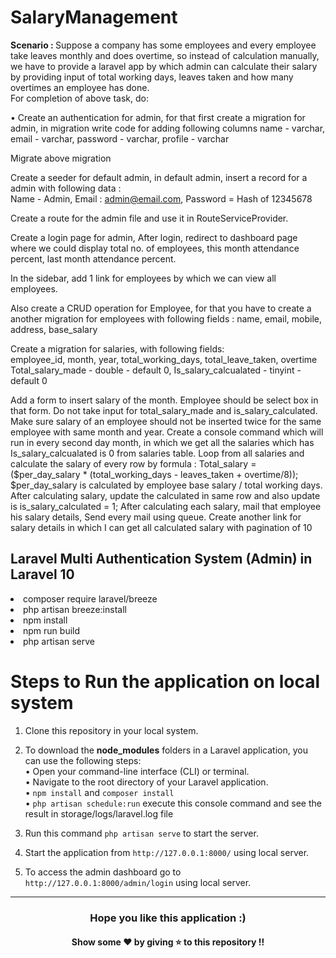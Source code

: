# SalaryManagement

<b> Scenario : </b> Suppose a company has some employees and every employee take leaves monthly and does overtime, so instead of calculation manually, we have to provide a laravel app by which admin can calculate their salary by providing input of total working days, leaves taken and how many overtimes an employee has done.
<br>
For completion of above task, do: <br>

• Create an authentication for admin, for that first create a migration for admin, in migration write code for adding following columns
name - varchar, email - varchar, password - varchar, profile - varchar
<br>

Migrate above migration <br>


Create a seeder for default admin, in default admin, insert a record for a admin with following data : <br>
Name - Admin, Email : admin@email.com, Password = Hash of 12345678 <br>

Create a route for the admin file and use it in RouteServiceProvider. <br>

Create a login page for admin, After login, redirect to dashboard page where we could display total no. of employees, this month attendance percent, last month attendance percent. <br>


In the sidebar, add 1 link for employees by which we can view all employees. <br>

Also create a CRUD operation  for Employee, for that you have to create a another migration for employees with following fields : 
name, email, mobile, address, base_salary <br>

Create a migration for salaries, with following fields: <br>
employee_id, month, year, total_working_days, total_leave_taken, overtime <br>
Total_salary_made - double - default 0, Is_salary_calcualated - tinyint - default 0 <br>

Add a form to insert salary of the month. Employee should be select box in that form. Do not take input for total_salary_made and is_salary_calculated.
Make sure salary of an employee should not be inserted twice for the same employee with same month and year.
Create a console command which will run in every second day month, in which we get all the salaries which has Is_salary_calcualated is 0 from salaries table. 
Loop from all salaries and calculate the salary of every row by formula : 
Total_salary = ($per_day_salary * (total_working_days - leaves_taken + overtime/8));
$per_day_salary is calculated by employee base salary / total working days.
After calculating salary, update the calculated in same row and also update is is_salary_calculated = 1;
After calculating each salary, mail that employee his salary details, 
Send every mail using queue.
Create another link for salary details in which I can get all calculated salary with pagination of 10




## Laravel Multi Authentication System (Admin) in Laravel 10

<li> composer require laravel/breeze </li>
<li> php artisan breeze:install </li>
<li> npm install </li>
<li> npm run build </li>
<li> php artisan serve </li>

# Steps to Run the application on local system

1. Clone this repository in your local system.
2. To download the <b>node_modules</b> folders in a Laravel application, you can use the following steps: <br>
• Open your command-line interface (CLI) or terminal. <br>
• Navigate to the root directory of your Laravel application. <br>
• `npm install` and `composer install` <br>
• `php artisan schedule:run` execute this console command and see the result in storage/logs/laravel.log file

3. Run this command `php artisan serve` to start the server.
4. Start the application from `http://127.0.0.1:8000/` using local server.
5. To access the admin dashboard go to `http://127.0.0.1:8000/admin/login` using local server.

--- 
<h3 align='center'>Hope you like this application :)</h3>
<h4 align='center'>Show some ❤️ by giving ⭐ to this repository !!</h4>
